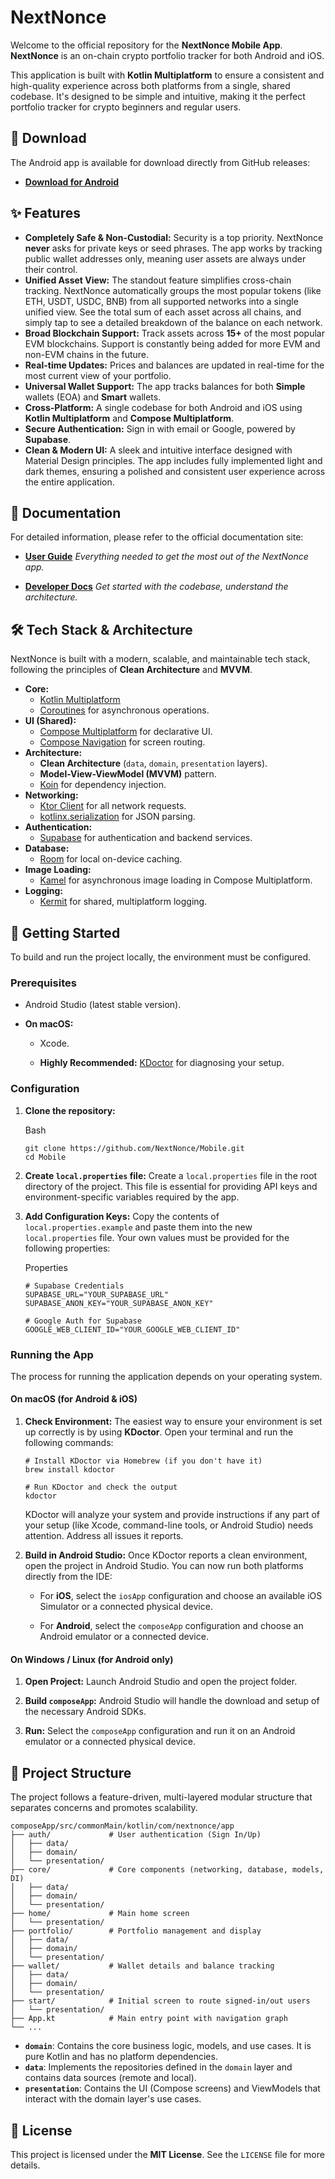 # NextNonce

Welcome to the official repository for the **NextNonce Mobile App**. **NextNonce** is an on-chain crypto portfolio tracker for both Android and iOS.

This application is built with **Kotlin Multiplatform** to ensure a consistent and high-quality experience across both platforms from a single, shared codebase. It's designed to be simple and intuitive, making it the perfect portfolio tracker for crypto beginners and regular users.


## 📲 Download

The Android app is available for download directly from GitHub releases:

* **[Download for Android](https://github.com/NextNonce/Mobile/releases)**


## ✨ Features

* **Completely Safe & Non-Custodial:** Security is a top priority. NextNonce **never** asks for private keys or seed phrases. The app works by tracking public wallet addresses only, meaning user assets are always under their control.
* **Unified Asset View:** The standout feature simplifies cross-chain tracking. NextNonce automatically groups the most popular tokens (like ETH, USDT, USDC, BNB) from all supported networks into a single unified view. See the total sum of each asset across all chains, and simply tap to see a detailed breakdown of the balance on each network.
* **Broad Blockchain Support:** Track assets across **15+** of the most popular EVM blockchains. Support is constantly being added for more EVM and non-EVM chains in the future.
* **Real-time Updates:** Prices and balances are updated in real-time for the most current view of your portfolio.
* **Universal Wallet Support:** The app tracks balances for both **Simple** wallets (EOA) and **Smart** wallets.
* **Cross-Platform:** A single codebase for both Android and iOS using **Kotlin Multiplatform** and **Compose Multiplatform**.
* **Secure Authentication:** Sign in with email or Google, powered by **Supabase**.
* **Clean & Modern UI:** A sleek and intuitive interface designed with Material Design principles. The app includes fully implemented light and dark themes, ensuring a polished and consistent user experience across the entire application.


## 📖 Documentation

For detailed information, please refer to the official documentation site:

- **[User Guide](https://docs.nextnonce.com/user/)**
  _Everything needed to get the most out of the NextNonce app._

- **[Developer Docs](https://docs.nextnonce.com/developer/mobile/)**
  _Get started with the codebase, understand the architecture._


## 🛠️ Tech Stack & Architecture

NextNonce is built with a modern, scalable, and maintainable tech stack, following the principles of **Clean Architecture** and **MVVM**.

* **Core:**
  * [Kotlin Multiplatform](https://kotlinlang.org/docs/multiplatform-mobile-getting-started.html)
  * [Coroutines](https://kotlinlang.org/docs/coroutines-overview.html) for asynchronous operations.
* **UI (Shared):**
  * [Compose Multiplatform](https://www.jetbrains.com/lp/compose-multiplatform/) for declarative UI.
  * [Compose Navigation](https://developer.android.com/jetpack/compose/navigation) for screen routing.
* **Architecture:**
  * **Clean Architecture** (`data`, `domain`, `presentation` layers).
  * **Model-View-ViewModel (MVVM)** pattern.
  * [Koin](https://insert-koin.io/) for dependency injection.
* **Networking:**
  * [Ktor Client](https://www.google.com/search?q=https://ktor.io/docs/client-overview.html) for all network requests.
  * [kotlinx.serialization](https://github.com/Kotlin/kotlinx.serialization) for JSON parsing.
* **Authentication:**
  * [Supabase](https://supabase.com/) for authentication and backend services.
* **Database:**
  * [Room](https://developer.android.com/training/data-storage/room) for local on-device caching.
* **Image Loading:**
  * [Kamel](https://github.com/Kamel-Media/Kamel) for asynchronous image loading in Compose Multiplatform.
* **Logging:**
  * [Kermit](https://kermit.touchlab.co/) for shared, multiplatform logging.


## 🚀 Getting Started

To build and run the project locally, the environment must be configured.

### Prerequisites

- Android Studio (latest stable version).
    
- **On macOS:**
  
  -  Xcode.
    
  - **Highly Recommended:** [KDoctor](https://github.com/Kotlin/kdoctor) for diagnosing your setup.
    

### Configuration

1. **Clone the repository:**
    
    Bash
    
    ```
    git clone https://github.com/NextNonce/Mobile.git
    cd Mobile
    ```
    
2. **Create `local.properties` file:** Create a `local.properties` file in the root directory of the project. This file is essential for providing API keys and environment-specific variables required by the app.
    
3. **Add Configuration Keys:** Copy the contents of `local.properties.example` and paste them into the new `local.properties` file. Your own values must be provided for the following properties:
    
    Properties
    
    ```shell
    # Supabase Credentials
    SUPABASE_URL="YOUR_SUPABASE_URL"
    SUPABASE_ANON_KEY="YOUR_SUPABASE_ANON_KEY"
    
    # Google Auth for Supabase
    GOOGLE_WEB_CLIENT_ID="YOUR_GOOGLE_WEB_CLIENT_ID"
    ```
    

### Running the App

The process for running the application depends on your operating system.


#### On macOS (for Android & iOS)

1. **Check Environment:** The easiest way to ensure your environment is set up correctly is by using **KDoctor**. Open your terminal and run the following commands:
    
    ```shell
    # Install KDoctor via Homebrew (if you don't have it)
    brew install kdoctor
    
    # Run KDoctor and check the output
    kdoctor
    ```
    
    KDoctor will analyze your system and provide instructions if any part of your setup (like Xcode, command-line tools, or Android Studio) needs attention. Address all issues it reports.
    
2. **Build in Android Studio:** Once KDoctor reports a clean environment, open the project in Android Studio. You can now run both platforms directly from the IDE:
    
    - For **iOS**, select the `iosApp` configuration and choose an available iOS Simulator or a connected physical device.
        
    - For **Android**, select the `composeApp` configuration and choose an Android emulator or a connected device.
        


#### On Windows / Linux (for Android only)

1. **Open Project:** Launch Android Studio and open the project folder.
    
2. **Build `composeApp`:** Android Studio will handle the download and setup of the necessary Android SDKs.
    
3. **Run:** Select the `composeApp` configuration and run it on an Android emulator or a connected physical device.

## 📂 Project Structure

The project follows a feature-driven, multi-layered modular structure that separates concerns and promotes scalability.

```
composeApp/src/commonMain/kotlin/com/nextnonce/app
├── auth/             # User authentication (Sign In/Up)
│   ├── data/
│   ├── domain/
│   └── presentation/
├── core/             # Core components (networking, database, models, DI)
│   ├── data/
│   ├── domain/
│   └── presentation/
├── home/             # Main home screen
│   └── presentation/
├── portfolio/        # Portfolio management and display
│   ├── data/
│   ├── domain/
│   └── presentation/
├── wallet/           # Wallet details and balance tracking
│   ├── data/
│   ├── domain/
│   └── presentation/
├── start/            # Initial screen to route signed-in/out users
│   └── presentation/
├── App.kt            # Main entry point with navigation graph
└── ...
```

* **`domain`**: Contains the core business logic, models, and use cases. It is pure Kotlin and has no platform dependencies.
* **`data`**: Implements the repositories defined in the `domain` layer and contains data sources (remote and local).
* **`presentation`**: Contains the UI (Compose screens) and ViewModels that interact with the domain layer's use cases.


## 📄 License

This project is licensed under the **MIT License**. See the `LICENSE` file for more details.
